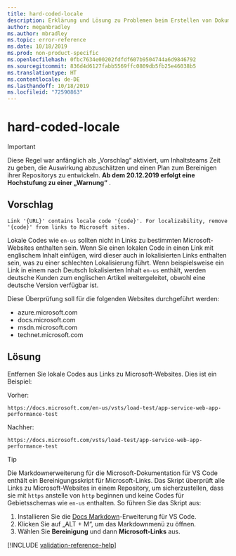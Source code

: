 ```yaml
---
title: hard-coded-locale
description: Erklärung und Lösung zu Problemen beim Erstellen von Dokumentationsartikeln – hard-coded-locale
author: meganbradley
ms.author: mbradley
ms.topic: error-reference
ms.date: 10/18/2019
ms.prod: non-product-specific
ms.openlocfilehash: 0fbc7634e00202fdfdf607b9504744a6d9846792
ms.sourcegitcommit: 836d4d6127fabb5569ffc0809db5fb25e46038b5
ms.translationtype: HT
ms.contentlocale: de-DE
ms.lasthandoff: 10/18/2019
ms.locfileid: "72590863"
---
```

# <a name="hard-coded-locale"></a>hard-coded-locale

> [!IMPORTANT]
> Diese Regel war anfänglich als „Vorschlag“ aktiviert, um Inhaltsteams Zeit zu geben, die Auswirkung abzuschätzen und einen Plan zum Bereinigen ihrer Repositorys zu entwickeln. **Ab dem 20.12.2019 erfolgt eine Hochstufung zu einer „Warnung“** .

## <a name="suggestion"></a>Vorschlag

`Link '{URL}' contains locale code '{code}'. For localizability, remove '{code}' from links to Microsoft sites.`

Lokale Codes wie `en-us` sollten nicht in Links zu bestimmten Microsoft-Websites enthalten sein. Wenn Sie einen lokalen Code in einen Link mit englischem Inhalt einfügen, wird dieser auch in lokalisierten Links enthalten sein, was zu einer schlechten Lokalisierung führt. Wenn beispielsweise ein Link in einem nach Deutsch lokalisierten Inhalt `en-us` enthält, werden deutsche Kunden zum englischen Artikel weitergeleitet, obwohl eine deutsche Version verfügbar ist.

Diese Überprüfung soll für die folgenden Websites durchgeführt werden:

- azure.microsoft.com
- docs.microsoft.com
- msdn.microsoft.com
- technet.microsoft.com

## <a name="resolution"></a>Lösung

Entfernen Sie lokale Codes aus Links zu Microsoft-Websites. Dies ist ein Beispiel:

Vorher:

`https://docs.microsoft.com/en-us/vsts/load-test/app-service-web-app-performance-test`

Nachher:

`https://docs.microsoft.com/vsts/load-test/app-service-web-app-performance-test`

> [!TIP]
> Die Markdownerweiterung für die Microsoft-Dokumentation für VS Code enthält ein Bereinigungsskript für Microsoft-Links. Das Skript überprüft alle Links zu Microsoft-Websites in einem Repository, um sicherzustellen, dass sie mit `https` anstelle von `http` beginnen und keine Codes für Gebietsschemas wie `en-us` enthalten. So führen Sie das Skript aus:
>
> 1. Installieren Sie die [Docs Markdown](https://marketplace.visualstudio.com/items?itemName=docsmsft.docs-markdown)-Erweiterung für VS Code.
> 1. Klicken Sie auf „ALT + M“, um das Markdownmenü zu öffnen.
> 1. Wählen Sie **Bereinigung** und dann **Microsoft-Links** aus.

<!--make sure to add this file to your includes folder and verify the path-->
[!INCLUDE [validation-reference-help](includes/validation-reference-help.md)]
